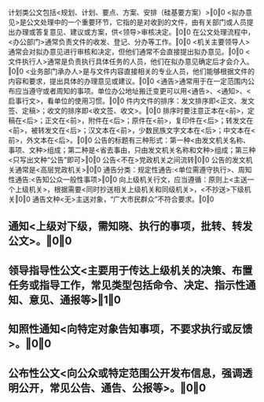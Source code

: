 计划类公文包括<规划、计划、要点、方案、安排（硅基要方案）>‖0‖0
<拟办意见>是公文处理中的一个重要环节，它指的是对收到的文件，由有关部门或人员提出办理或答复意见、建议或方案，供<领导>审核决定。‖0‖0
在公文处理流程中，<办公部门>通常负责文件的收发、登记、分办等工作。‖0‖0
<机关主要领导人>通常会对拟办意见进行审核和决定，但他们通常不会直接提出拟办意见。‖0‖0
<文件执行人>通常是负责执行具体任务的人员，他们在拟办意见确定后才会介入。‖0‖0
<业务部门承办人>是与文件内容直接相关的专业人员，他们能够根据文件的内容和要求，提出具体的办理意见或建议。‖0‖0
<通告>通常用于在一定范围内公布应当遵守或者周知的事项。单位办公地址搬迁变更可以用<通告>、<通知>、<启事行文>，看单位的使用习惯。‖0‖0
件内文件的排序：发文排序即<正文、发文签、定稿>；收文的排序即<收文签、收文>。‖0‖0
排序时要注意正本在<前>，定稿在<后>；正文在<前>，附件在<后>；原件在<前>，复印件在<后>；转发文在<前>，被转发文在<后>；汉文本在<前>，少数民族文字文本在<后>；中文本在<前>，外文本在<后>。‖0‖0
公告的标题有三种形式：第一种<由发文机关名称、事项、文种>组成；第二种是<省去事由，只由发文机关名称和文种>组成；第三种<只写出文种“公告”即可>‖0‖0
公告<不在>党政机关之间流转‖0‖0
公告的发文机关通常是<高层党政机关>‖0‖0
通告分类：规定性通告:<单位需遵守执行>、周知性通告:<告知公众一般性事项>‖0‖0
向上级机关行文，应当遵循：原则上<主送一个上级机关>，根据需要<同时抄送相关上级机关和同级机关>，<不抄送>下级机关‖0‖0
通告文种<无>主送对象，“广大市民群众”不符合要求。‖0‖0
## 通知<上级对下级，需知晓、执行的事项，批转、转发公文>。‖0‖0
## 领导指导性公文<主要用于传达上级机关的决策、布置任务或指导工作，常见类型包括命令、决定、指示性通知、意见、通报等>‖1‖0
## 知照性通知<向特定对象告知事项，不要求执行或反馈>。‖0‖0
## 公布性公文<向公众或特定范围公开发布信息，强调透明公开，常见公告、通告、公报等>。‖0‖0
